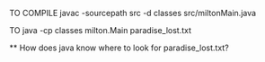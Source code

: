 TO COMPILE
javac -sourcepath src -d classes src/miltonMain.java

TO 
java -cp classes milton.Main paradise_lost.txt

** How does java know where to look for paradise_lost.txt?
